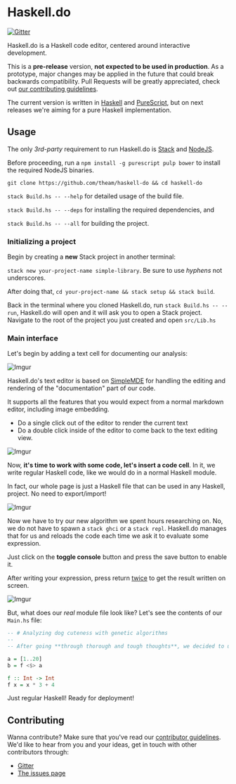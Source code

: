 # Haskell.do

[![Gitter](https://badges.gitter.im/theam/haskell-do.svg)](https://gitter.im/theam/haskell-do?utm_source=badge&utm_medium=badge&utm_campaign=pr-badge)

Haskell.do is a Haskell code editor, centered around interactive development.

This is a **pre-release** version, **not expected to be used in production**. As a
prototype, major changes may be applied in the future that could break backwards
compatibility. Pull Requests will be greatly appreciated, check out [our contributing guidelines](CONTRIBUTING.md).

The current version is written in [Haskell](https://www.haskell.org/) and
[PureScript](http://www.purescript.org/), but on next releases we're aiming for
a pure Haskell implementation.

## Usage

The only *3rd-party* requirement to run Haskell.do is [Stack](http://haskellstack.org/) and [NodeJS](https://nodejs.org/).

Before proceeding, run a `npm install -g purescript pulp bower` to install the required NodeJS binaries.

`git clone https://github.com/theam/haskell-do && cd haskell-do`

`stack Build.hs -- --help` for detailed usage of the build file.

`stack Build.hs -- --deps` for installing the required dependencies, and

`stack Build.hs -- --all` for building the project.

### Initializing a project
Begin by creating a **new** Stack project in another terminal:

`stack new your-project-name simple-library`. Be sure to use _hyphens_ not underscores.

After doing that, `cd your-project-name && stack setup && stack build`.

Back in the terminal where you cloned Haskell.do, run `stack Build.hs -- --run`,
Haskell.do will open and it will ask you to open a Stack project.
Navigate to the root of the project you just created and open `src/Lib.hs`

### Main interface
Let's begin by adding a text cell for documenting our analysis:

![Imgur](http://i.imgur.com/QAVI2WC.gif)

Haskell.do's text editor is based on [SimpleMDE](https://simplemde.com/) for
handling the editing and rendering of the "documentation" part of our code.

It supports all the features that you would expect from a normal markdown
editor, including image embedding.

- Do a single click out of the editor to render the current text
- Do a double click inside of the editor to come back to the text editing
  view.

![Imgur](http://i.imgur.com/ElGTVLK.gif)

Now, **it's time to work with some code, let's insert a code cell**.
In it, we write regular Haskell code, like we would do in a normal Haskell
module.

In fact, our whole page is just a Haskell file that can be used in any
Haskell, project. No need to export/import!

![Imgur](http://i.imgur.com/8jVxh6A.gif)

Now we have to try our new algorithm we spent hours researching on.
No, we do not have to spawn a `stack ghci` or a `stack repl`. Haskell.do
manages that for us and reloads the code each time we ask it to evaluate
some expression.

Just click on the **toggle console** button and press the save button to
enable it.

After writing your expression, press return [twice](https://github.com/theam/haskell-do/issues/1)
to get the result written on screen.

![Imgur](http://i.imgur.com/jgZQAvu.gif)

But, what does our *real* module file look like? Let's see the contents
of our `Main.hs` file:

```haskell
-- # Analyzing dog cuteness with genetic algorithms
--
-- After going **through thorough and tough thoughts**, we decided to use a simple example.

a = [1..20]
b = f <$> a

f :: Int -> Int
f x = x * 3 + 4
```

Just regular Haskell! Ready for deployment!

## Contributing

Wanna contribute? Make sure that you've read our [contributor guidelines](https://github.com/theam/haskell-do/blob/master/CONTRIBUTING.md).
We'd like to hear from you and your ideas, get in touch with other contributors through:

- [Gitter](https://gitter.im/theam/haskell-do)
- [The issues page](https://github.com/theam/haskell-do/blob/master/CONTRIBUTING.md)
